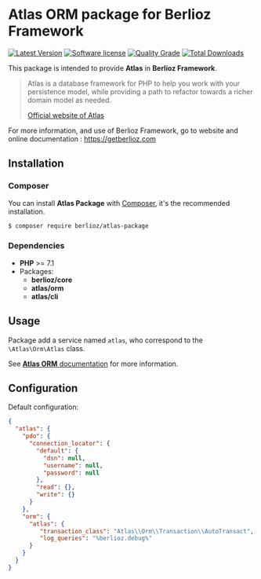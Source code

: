 # Atlas ORM package for Berlioz Framework

[![Latest Version](https://img.shields.io/packagist/v/berlioz/atlas-package.svg?style=flat-square)](https://github.com/BerliozFramework/AtlasPackage/releases)
[![Software license](https://img.shields.io/github/license/BerliozFramework/AtlasPackage.svg?style=flat-square)](https://github.com/BerliozFramework/AtlasPackage/blob/1.x/LICENSE)
[![Quality Grade](https://img.shields.io/codacy/grade/35cc79cf05c8460793c569e5b2fe1bbe/1.x.svg?style=flat-square)](https://www.codacy.com/manual/BerliozFramework/AtlasPackage)
[![Total Downloads](https://img.shields.io/packagist/dt/berlioz/atlas-package.svg?style=flat-square)](https://packagist.org/packages/berlioz/atlas-package)

This package is intended to provide **Atlas** in **Berlioz Framework**.

> Atlas is a database framework for PHP to help you work with your persistence model, while providing a path to refactor towards a richer domain model as needed.
> 
> [Official website of Atlas](http://atlasphp.io/)

For more information, and use of Berlioz Framework, go to website and online documentation :
https://getberlioz.com

## Installation

### Composer

You can install **Atlas Package** with [Composer](https://getcomposer.org/), it's the recommended installation.

```bash
$ composer require berlioz/atlas-package
```

### Dependencies

* **PHP** >= 7.1
* Packages:
  * **berlioz/core**
  * **atlas/orm**
  * **atlas/cli**


## Usage

Package add a service named `atlas`, who correspond to the `\Atlas\Orm\Atlas` class.

See [**Atlas ORM** documentation](http://atlasphp.io/) for more information.


## Configuration

Default configuration:
```json
{
  "atlas": {
    "pdo": {
      "connection_locator": {
        "default": {
          "dsn": null,
          "username": null,
          "password": null
        },
        "read": {},
        "write": {}
      }
    },
    "orm": {
      "atlas": {
         "transaction_class": "Atlas\\Orm\\Transaction\\AutoTransact",
         "log_queries": "%berlioz.debug%"
      }
    }
  }
}
```